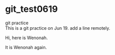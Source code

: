 # git_test0619
git practice  
This is a git practice on Jun 19.
add a line remotely.

Hi, here is Wenonah. 

It is Wenonah again.
